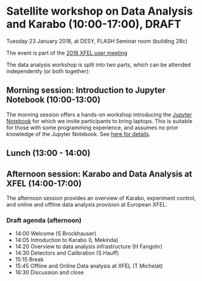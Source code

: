 # Satellite workshop on Data Analysis and Karabo (10:00-17:00), DRAFT

Tuesday 23 January 2018, at DESY, FLASH Seminar room (building 28c)

The event is part of
the
[2018 XFEL user meeting](https://indico.desy.de/indico/event/18831/)


The data analysis workshop is split into two parts, which can be
attended independently (or both together):

## Morning session: Introduction to Jupyter Notebook (10:00-13:00)

The morning session offers a hands-on workshop introducing
the [Jupyter Notebook](http://jupyter.org) for which we invite
participants to bring laptops. This is suitable for those with some
programming experience, and assumes no prior knowledge of the Jupyter
Notebook. See [here for details](jupyter.md).

## Lunch (13:00 - 14:00)

## Afternoon session: Karabo and Data Analysis at XFEL (14:00-17:00)

The afternoon session provides an overview of Karabo, experiment
control, and online and offline data analysis provision at European
XFEL.


### Draft agenda (afternoon)

* 14:00 Welcome (S Brockhauser)
* 14:05 Introduction to Karabo (L Mekinda)
* 14:20 Overview to data analysis infrastructure (H Fangohr)
* 14:30 Detectors and Calibration (S Hauff)
* 15:15 Break
* 15:45 Offline and Online Data analysis at XFEL (T Michelat)
* 16:30 Discussion and close
